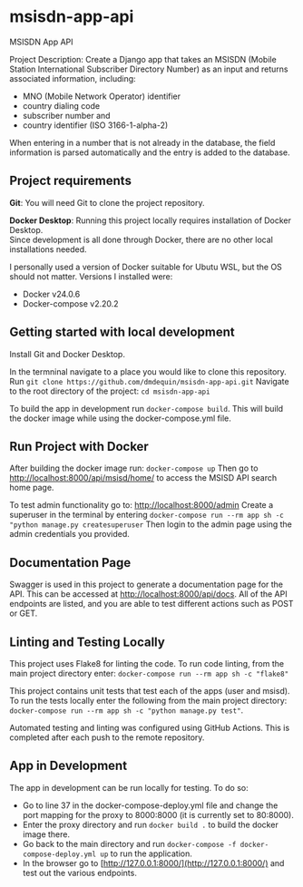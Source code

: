 # msisdn-app-api
MSISDN App API

Project Description:  Create a Django app that takes an MSISDN (Mobile Station International Subscriber Directory Number) as an input and returns associated information, including:
- MNO (Mobile Network Operator) identifier
- country dialing code
- subscriber number and
- country identifier (ISO 3166-1-alpha-2)

When entering in a number that is not already in the database, the field information is parsed automatically and the entry is added to the database.


## Project requirements
**Git**:
You will need Git to clone the project repository.

**Docker Desktop**:
Running this project locally requires installation of Docker Desktop.</br>
Since development is all done through Docker, there are no other local installations needed.

I personally used a version of Docker suitable for Ubutu WSL, but the OS should not matter. Versions I installed were:
- Docker v24.0.6
- Docker-compose v2.20.2

## Getting started with local development
Install Git and Docker Desktop.

In the termninal navigate to a place you would like to clone this repository.
Run ```git clone https://github.com/dmdequin/msisdn-app-api.git```
Navigate to the root directory of the project: ```cd msisdn-app-api```

To build the app in development run ```docker-compose build```. This will build the docker image while using the docker-compose.yml file.

## Run Project with Docker
After building the docker image run: ```docker-compose up```
Then go to [http://localhost:8000/api/msisd/home/](http://localhost:8000/api/msisd/home/) to access the MSISD API search home page.

To test admin functionality go to: [http://localhost:8000/admin](http://localhost:8000/admin)
Create a superuser in the terminal by entering ```docker-compose run --rm app sh -c "python manage.py createsuperuser```
Then login to the admin page using the admin credentials you provided.

## Documentation Page
Swagger is used in this project to generate a documentation page for the API. This can be accessed at [http://localhost:8000/api/docs](http://localhost:8000/api/docs). All of the API endpoints are listed, and you are able to test different actions such as POST or GET.

## Linting and Testing Locally

This project uses Flake8 for linting the code. To run code linting, from the main project directory enter: ```docker-compose run --rm app sh -c "flake8"```

This project contains unit tests that test each of the apps (user and msisd). To run the tests locally enter the following from the main project directory: ```docker-compose run --rm app sh -c "python manage.py test"```.

Automated testing and linting was configured using GitHub Actions. This is completed after each push to the remote repository.

## App in Development

The app in development can be run locally for testing. To do so:
- Go to line 37 in the docker-compose-deploy.yml file and change the port mapping for the proxy to 8000:8000 (it is currently set to 80:8000).
- Enter the proxy directory and run ```docker build .``` to build the docker image there.
- Go back to the main directory and run ```docker-compose -f docker-compose-deploy.yml up``` to run the application.
- In the browser go to [http://127.0.0.1:8000/](http://127.0.0.1:8000/) and test out the various endpoints.

